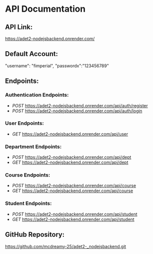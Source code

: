 # API Documentation

## API Link:
https://adet2-nodejsbackend.onrender.com/

## Default Account:
"username": "fimperial",
"passwordx":"123456789"


## Endpoints:
### Authentication Endpoints:
- *POST* https://adet2-nodejsbackend.onrender.com/api/auth/register
- *POST* https://adet2-nodejsbackend.onrender.com/api/auth/login

### User Endpoints:
- *GET* https://adet2-nodejsbackend.onrender.com/api/user

### Department Endpoints:
- *POST* https://adet2-nodejsbackend.onrender.com/api/dept
- *GET*  https://adet2-nodejsbackend.onrender.com/api/dept

### Course Endpoints:
- *POST* https://adet2-nodejsbackend.onrender.com/api/course
- *GET*  https://adet2-nodejsbackend.onrender.com/api/course

### Student Endpoints:
- *POST* https://adet2-nodejsbackend.onrender.com/api/student
- *GET*  https://adet2-nodejsbackend.onrender.com/api/student

## GitHub Repository:
https://github.com/mcdreamy-25/adet2-_nodejsbackend.git